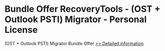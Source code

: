 # Bundle Offer RecoveryTools - (OST + Outlook PSTl) Migrator - Personal License
(OST + Outlook PSTl) Migrator Bundle Offer
[>> Detailed information](https://secure.shareit.com/shareit/product.html?productid=300998805&affiliateid=200057808)